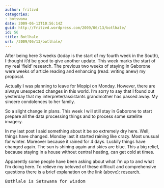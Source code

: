 ```yaml
---
author: fritzvd
categories:
- botswana
date: 2009-06-13T10:56:14Z
guid: http://fritzvd.wordpress.com/2009/06/13/botlhale/
id: 56
title: Botlhale
url: /2009/06/13/botlhale/
---
```


After being here 3 weeks (today is the start of my fourth week in the South), I thought it&#8217;d be good to give another update. This week marks the start of my real &#8216;field&#8217; research. The previous two weeks of staying in Gaborone were weeks of article reading and enhancing (read: writing anew) my proposal.

Actually I was planning to leave for Mopipi on Monday. However, there are always unexpected changes in this world. I&#8217;m sorry to say that I found out yesterday that my interpreter/assistants grandmother has passed away. My sincere condolences to her family.
  
So a slight change in plans. This week I will still stay in Gaborone to start prepare all the data processing things and to process some satellite imagery.

In my last post I said something about it be so extremely dry here. Well, things have changed. Monday last it started raining like crazy. Most unusual for winter. Moreover because it rained for 4 days. Luckily things have changed again. The sun is shining again and skies are blue. This a big relief, because staying in a house without central heating, can get cold at times.

Apparently some people have been asking about what I&#8217;m up to and what I&#8217;m doing here. To relieve my beloved of these difficult and comprehensive questions there is a brief explanation on the link (above): [research](http://fritzvd.wordpress.com/research).

> 
<pre>Bothlale is Setswana for wisdom</code></pre>